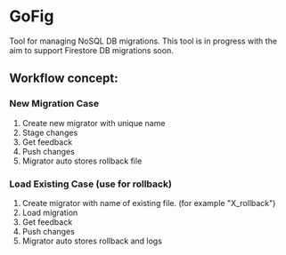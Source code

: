 # GoFig
Tool for managing NoSQL DB migrations. This tool is in progress with the aim to support Firestore DB migrations soon.

## Workflow concept:

### New Migration Case
1. Create new migrator with unique name
2. Stage changes
3. Get feedback
4. Push changes
5. Migrator auto stores rollback file

### Load Existing Case (use for rollback)
1. Create migrator with name of existing file. (for example "X_rollback")
2. Load migration
3. Get feedback
4. Push changes
5. Migrator auto stores rollback and logs